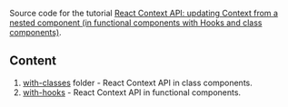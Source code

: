 Source code for the tutorial [React Context API: updating Context from a nested component (in functional components with Hooks and class components)](https://ramonak.io/posts/react-context-api-update-from-nested-component).

## Content

1. [with-classes](https://github.com/KaterinaLupacheva/react-context/tree/master/with-classes) folder - React Context API in class components.
2. [with-hooks](https://github.com/KaterinaLupacheva/react-context/tree/master/with-hooks) - React Context API in functional components.
